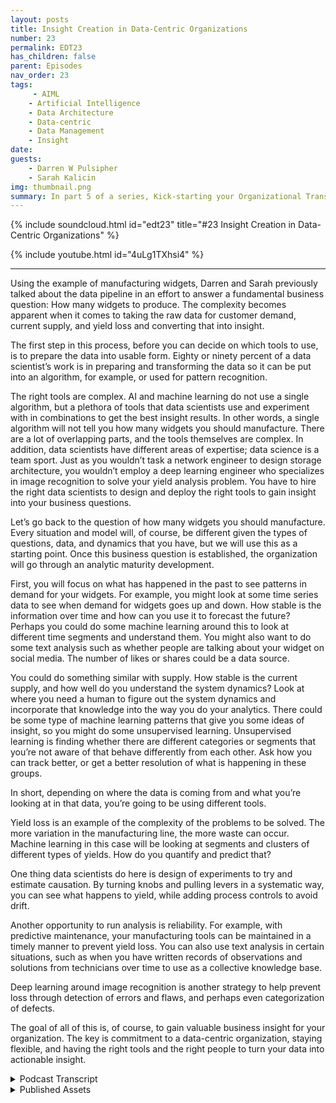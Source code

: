 ```yaml
---
layout: posts
title: Insight Creation in Data-Centric Organizations
number: 23
permalink: EDT23
has_children: false
parent: Episodes
nav_order: 23
tags:
     - AIML
    - Artificial Intelligence
    - Data Architecture
    - Data-centric
    - Data Management
    - Insight
date: 
guests:
    - Darren W Pulsipher
    - Sarah Kalicin
img: thumbnail.png
summary: In part 5 of a series, Kick-starting your Organizational Transformation to Become Data Centric, Sarah Kalicin, Lead Data Scientist, Intel, and Darren Pulsipher, Chief Solutions Architect, Public Sector, Intel, discuss how to create insight using AI and machine learning in a data-centric organization.
---
```


{% include soundcloud.html id="edt23" title="#23 Insight Creation in Data-Centric Organizations" %}

{% include youtube.html id="4uLg1TXhsi4" %}

---

Using the example of manufacturing widgets, Darren and Sarah previously talked about the data pipeline in an effort to answer a fundamental business question: How many widgets to produce. The complexity becomes apparent when it comes to taking the raw data for customer demand, current supply, and yield loss and converting that into insight.

The first step in this process, before you can decide on which tools to use, is to prepare the data into usable form. Eighty or ninety percent of a data scientist’s work is in preparing and transforming the data so it can be put into an algorithm, for example, or used for pattern recognition.

The right tools are complex. AI and machine learning do not use a single algorithm, but a plethora of tools that data scientists use and experiment with in combinations to get the best insight results. In other words, a single algorithm will not tell you how many widgets you should manufacture. There are a lot of overlapping parts, and the tools themselves are complex. In addition, data scientists have different areas of expertise; data science is a team sport. Just as you wouldn’t task a network engineer to design storage architecture, you wouldn’t employ a deep learning engineer who specializes in image recognition to solve your yield analysis problem. You have to hire the right data scientists to design and deploy the right tools to gain insight into your business questions.

Let’s go back to the question of how many widgets you should manufacture. Every situation and model will, of course, be different given the types of questions, data, and dynamics that you have, but we will use this as a starting point. Once this business question is established, the organization will go through an analytic maturity development.

First, you will focus on what has happened in the past to see patterns in demand for your widgets. For example, you might look at some time series data to see when demand for widgets goes up and down. How stable is the information over time and how can you use it to forecast the future? Perhaps you could do some machine learning around this to look at different time segments and understand them. You might also want to do some text analysis such as whether people are talking about your widget on social media. The number of likes or shares could be a data source.

You could do something similar with supply. How stable is the current supply, and how well do you understand the system dynamics? Look at where you need a human to figure out the system dynamics and incorporate that knowledge into the way you do your analytics.  There could be some type of machine learning patterns that give you some ideas of insight, so you might do some unsupervised learning. Unsupervised learning is finding whether there are different categories or segments that you’re not aware of that behave differently from each other. Ask how you can track better, or get a better resolution of what is happening in these groups.

In short, depending on where the data is coming from and what you’re looking at in that data, you’re going to be using different tools.

Yield loss is an example of the complexity of the problems to be solved. The more variation in the manufacturing line, the more waste can occur. Machine learning in this case will be looking at segments and clusters of different types of yields. How do you quantify and predict that?

One thing data scientists do here is design of experiments to try and estimate causation. By turning knobs and pulling levers in a systematic way, you can see what happens to yield, while adding process controls to avoid drift.

Another opportunity to run analysis is reliability. For example, with predictive maintenance, your manufacturing tools can be maintained in a timely manner to prevent yield loss. You can also use text analysis in certain situations, such as when you have written records of observations and solutions from technicians over time to use as a collective knowledge base.

Deep learning around image recognition is another strategy to help prevent loss through detection of errors and flaws, and perhaps even categorization of defects.

The goal of all of this is, of course, to gain valuable business insight for your organization. The key is commitment to a data-centric organization, staying flexible, and having the right tools and the right people to turn your data into actionable insight.
 


<details>
<summary> Podcast Transcript </summary>


</details>

<details>
<summary> Published Assets </summary>


</details>
